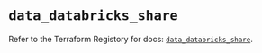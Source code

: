 # `data_databricks_share`

Refer to the Terraform Registory for docs: [`data_databricks_share`](https://registry.terraform.io/providers/databricks/databricks/1.17.0/docs/data-sources/share).

